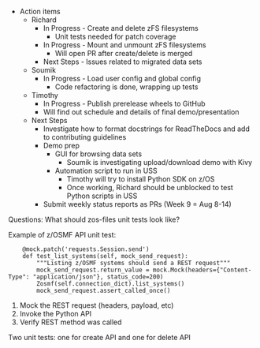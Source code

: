 * Action items
  * Richard
    * In Progress - Create and delete zFS filesystems
      * Unit tests needed for patch coverage
    * In Progress - Mount and unmount zFS filesystems
      * Will open PR after create/delete is merged
    * Next Steps - Issues related to migrated data sets
  * Soumik
    * In Progress - Load user config and global config
      * Code refactoring is done, wrapping up tests
  * Timothy
    * In Progress - Publish prerelease wheels to GitHub
    * Will find out schedule and details of final demo/presentation
  * Next Steps
    * Investigate how to format docstrings for ReadTheDocs and add to contributing guidelines
    * Demo prep
      * GUI for browsing data sets
        * Soumik is investigating upload/download demo with Kivy
      * Automation script to run in USS
        * Timothy will try to install Python SDK on z/OS
        * Once working, Richard should be unblocked to test Python scripts in USS
    * Submit weekly status reports as PRs (Week 9 = Aug 8-14)

Questions:
What should zos-files unit tests look like?

Example of z/OSMF API unit test:
```
    @mock.patch('requests.Session.send')
    def test_list_systems(self, mock_send_request):
        """Listing z/OSMF systems should send a REST request"""
        mock_send_request.return_value = mock.Mock(headers={"Content-Type": "application/json"}, status_code=200)
        Zosmf(self.connection_dict).list_systems()
        mock_send_request.assert_called_once()
```

1. Mock the REST request (headers, payload, etc)
2. Invoke the Python API
3. Verify REST method was called

Two unit tests: one for create API and one for delete API
